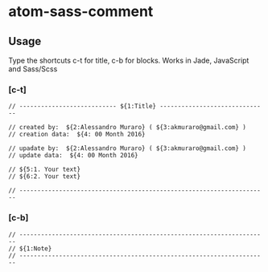 # atom-sass-comment

## Usage
Type the shortcuts c-t for title, c-b for blocks.
Works in Jade, JavaScript and Sass/Scss

### [c-t]

    // --------------------------- ${1:Title} ------------------------------

    // created by:  ${2:Alessandro Muraro} ( ${3:akmuraro@gmail.com} )
    // creation data:  ${4: 00 Month 2016}

    // upadate by:  ${2:Alessandro Muraro} ( ${3:akmuraro@gmail.com} )
    // update data:  ${4: 00 Month 2016}

    // ${5:1. Your text}
    // ${6:2. Your text}

    // ---------------------------------------------------------------------

### [c-b]

    // ---------------------------------------------------------------------
    // ${1:Note}
    // ---------------------------------------------------------------------
